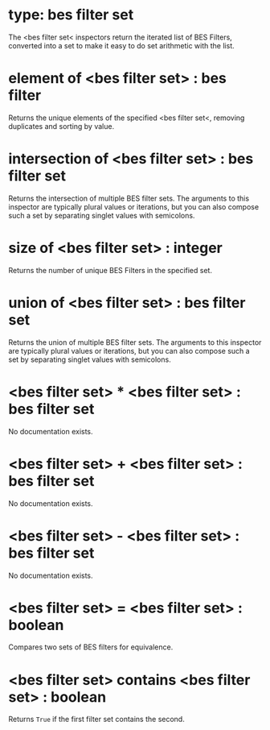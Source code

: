 # type: bes filter set

The &lt;bes filter set&lt; inspectors return the iterated list of BES Filters, converted into a set to make it easy to do set arithmetic with the list.

# element of &lt;bes filter set&gt; : bes filter

Returns the unique elements of the specified &lt;bes filter set&lt;, removing duplicates and sorting by value.

# intersection of &lt;bes filter set&gt; : bes filter set

Returns the intersection of multiple BES filter sets. The arguments to this inspector are typically plural values or iterations, but you can also compose such a set by separating singlet values with semicolons.

# size of &lt;bes filter set&gt; : integer

Returns the number of unique BES Filters in the specified set.

# union of &lt;bes filter set&gt; : bes filter set

Returns the union of multiple BES filter sets. The arguments to this inspector are typically plural values or iterations, but you can also compose such a set by separating singlet values with semicolons.

# &lt;bes filter set&gt; * &lt;bes filter set&gt; : bes filter set

No documentation exists.

# &lt;bes filter set&gt; + &lt;bes filter set&gt; : bes filter set

No documentation exists.

# &lt;bes filter set&gt; - &lt;bes filter set&gt; : bes filter set

No documentation exists.

# &lt;bes filter set&gt; = &lt;bes filter set&gt; : boolean

Compares two sets of BES filters for equivalence.

# &lt;bes filter set&gt; contains &lt;bes filter set&gt; : boolean

Returns `True` if the first filter set contains the second.
